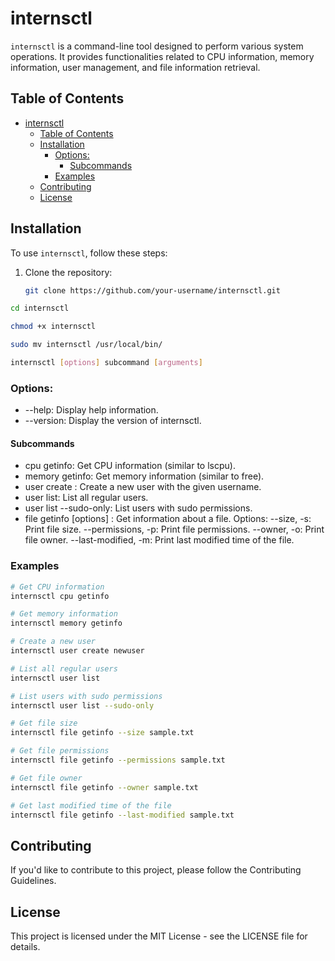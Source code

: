 # internsctl

`internsctl` is a command-line tool designed to perform various system operations. It provides functionalities related to CPU information, memory information, user management, and file information retrieval.

## Table of Contents
- [internsctl](#internsctl)
  - [Table of Contents](#table-of-contents)
  - [Installation](#installation)
    - [Options:](#options)
      - [Subcommands](#subcommands)
    - [Examples](#examples)
  - [Contributing](#contributing)
  - [License](#license)

## Installation

To use `internsctl`, follow these steps:

1. Clone the repository:

   ```bash
   git clone https://github.com/your-username/internsctl.git
   
```bash
cd internsctl
``````
```bash 
chmod +x internsctl
```
```bash
sudo mv internsctl /usr/local/bin/

```
```bash
internsctl [options] subcommand [arguments]

```

### Options:
- --help: Display help information.
- --version: Display the version of internsctl.
#### Subcommands
- cpu getinfo: Get CPU information (similar to lscpu).
- memory getinfo: Get memory information (similar to free).
- user create <username>: Create a new user with the given username.
- user list: List all regular users.
- user list --sudo-only: List users with sudo permissions.
- file getinfo [options] <file-name>: Get information about a file.
Options:
 --size, -s: Print file size.
 --permissions, -p: Print file permissions.
 --owner, -o: Print file owner.
 --last-modified, -m: Print last modified time of the file.

 ### Examples

 ```bash
 # Get CPU information
internsctl cpu getinfo

# Get memory information
internsctl memory getinfo

# Create a new user
internsctl user create newuser

# List all regular users
internsctl user list

# List users with sudo permissions
internsctl user list --sudo-only

# Get file size
internsctl file getinfo --size sample.txt

# Get file permissions
internsctl file getinfo --permissions sample.txt

# Get file owner
internsctl file getinfo --owner sample.txt

# Get last modified time of the file
internsctl file getinfo --last-modified sample.txt
```
## Contributing
If you'd like to contribute to this project, please follow the Contributing Guidelines.

## License
This project is licensed under the MIT License - see the LICENSE file for details.